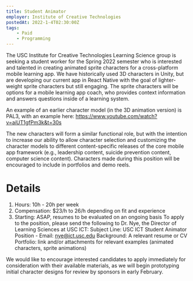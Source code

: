 ```yaml
---
title: Student Animator
employer: Institute of Creative Technologies
postedAt: 2022-1-4T02:30:00Z
tags:
    - Paid
    - Programming
---
```


The USC Institute for Creative Technologies Learning Science group is seeking a student worker for the Spring 2022 semester who is interested and talented in creating animated sprite characters for a cross-platform mobile learning app. We have historically used 3D characters in Unity, but are developing our current app in React Native with the goal of lighter-weight sprite characters but still engaging. The sprite characters will be options for a mobile learning app coach, who provides context information and answers questions inside of a learning system.
 
An example of an earlier character model (in the 3D animation version) is PAL3, with an example here:
https://www.youtube.com/watch?v=aiUT1gfPm3k&t=30s
 
The new characters will form a similar functional role, but with the intention to increase our ability to allow character selection and customizing the character models to different content-specific releases of the core mobile app framework (e.g., leadership content, suicide prevention content, computer science content). Characters made during this position will be encouraged to include in portfolios and demo reels.
 
# Details
1) Hours: 10h - 20h per week
2) Compensation: $23/h to 26/h depending on fit and experience
3) Starting: ASAP, resumes to be evaluated on an ongoing basis
To apply to the position, please send the following to Dr. Nye, the Director of Learning Sciences at USC ICT:
Subject Line: USC ICT Student Animator Position - <Your name>
Email: nye@ict.usc.edu
Background: A relevant resume or CV
Portfolio: link and/or attachments for relevant examples (animated characters, sprite animations)

We would like to encourage interested candidates to apply immediately for consideration with their available materials, as we will begin prototyping initial character designs for review by sponsors in early February.
